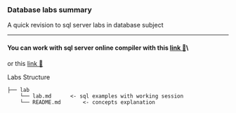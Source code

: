 ### Database labs summary

A quick revision to sql server labs in database subject

--- 
#### You can work with sql server online compiler with this [link :link:](https://onecompiler.com/sqlserver/)\
or this [link 🔗](https://sqliteonline.com/)


Labs Structure
```
├── lab  
    └── lab.md      <- sql examples with working session
    └── README.md       <- concepts explanation
```
